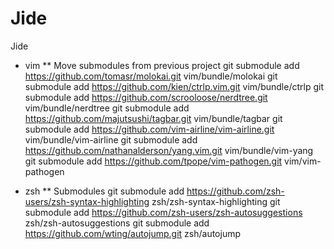 # Jide
Jide



* vim
** Move submodules from previous project
git submodule add https://github.com/tomasr/molokai.git vim/bundle/molokai
git submodule add https://github.com/kien/ctrlp.vim.git vim/bundle/ctrlp
git submodule add https://github.com/scrooloose/nerdtree.git vim/bundle/nerdtree
git submodule add https://github.com/majutsushi/tagbar.git vim/bundle/tagbar
git submodule add https://github.com/vim-airline/vim-airline.git vim/bundle/vim-airline
git submodule add https://github.com/nathanalderson/yang.vim.git vim/bundle/vim-yang
git submodule add https://github.com/tpope/vim-pathogen.git vim/vim-pathogen

* zsh
** Submodules
git submodule add https://github.com/zsh-users/zsh-syntax-highlighting zsh/zsh-syntax-highlighting
git submodule add https://github.com/zsh-users/zsh-autosuggestions zsh/zsh-autosuggestions
git submodule add https://github.com/wting/autojump.git zsh/autojump
